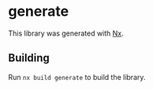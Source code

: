 # generate

This library was generated with [Nx](https://nx.dev).

## Building

Run `nx build generate` to build the library.
